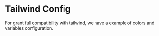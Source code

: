 # Tailwind Config

For grant full compatibility with tailwind, we have a example of colors and variables configuration.

```json


```
